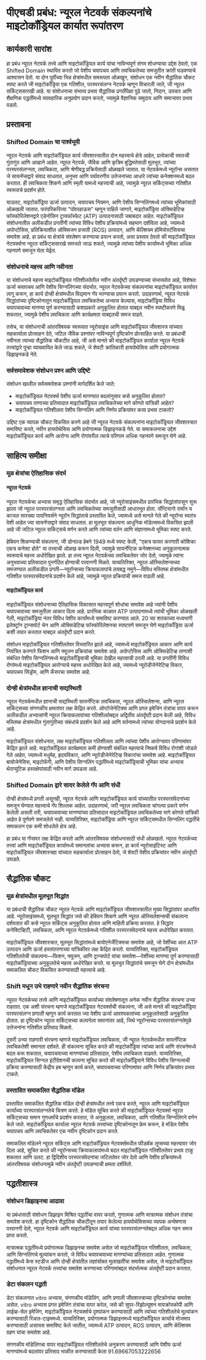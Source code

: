 # पीएचडी प्रबंध: न्यूरल नेटवर्क संकल्पनांचे माइटोकॉंड्रियल कार्यात रूपांतरण

## कार्यकारी सारांश

हा प्रबंध न्यूरल नेटवर्क तत्त्वे आणि माइटोकॉंड्रियल कार्य यांचा नाविन्यपूर्ण संगम शोधण्याचा उद्देश ठेवतो, एक Shifted Domain स्थापित करतो जो पेशीय चयापचय आणि लवचिकतेच्या समजुतीत क्रांती घडवण्याचे आश्वासन देतो. या दोन पूर्वीच्या भिन्न क्षेत्रांमधील समरूपता ओळखून, संशोधन एक नवीन सैद्धांतिक चौकट स्पष्ट करते जी माइटोकॉंड्रिया एक गतिशील, परस्परसंलग्न नेटवर्क म्हणून विचारली जाते, जी न्यूरल सर्किट्ससारखी आहे. या संशोधनाचा संभाव्य प्रभाव सैद्धांतिक प्रगतींपेक्षा पुढे जातो, निदान, उपचार आणि शैक्षणिक पद्धतींमध्ये व्यावहारिक अनुप्रयोग प्रदान करतो, ज्यामुळे वैज्ञानिक समुदाय आणि समाजावर प्रभाव पडतो.

## प्रस्तावना

### Shifted Domain चा पार्श्वभूमी

न्यूरल नेटवर्क आणि माइटोकॉंड्रियल कार्य जीवशास्त्रातील दोन महत्त्वाचे क्षेत्रे आहेत, प्रत्येकाची स्वतःची गुंतागुंत आणि आव्हाने आहेत. न्यूरल नेटवर्क, जैविक आणि कृत्रिम बुद्धिमतेसाठी मूलभूत, त्यांच्या परस्परसंलग्नता, लवचिकता, आणि श्रेणीबद्ध प्रक्रियेसाठी ओळखले जातात. या नेटवर्कमध्ये न्यूरॉन्स असतात जे सायनॅप्सद्वारे संवाद साधतात, अनुभव आणि पर्यावरणीय उत्तेजनांच्या आधारे त्यांच्या कनेक्शनमध्ये बदल करतात. ही लवचिकता शिकणे आणि स्मृती यामध्ये महत्त्वाची आहे, ज्यामुळे न्यूरल सर्किट्सच्या गतिशील स्वरूपाचे प्रदर्शन होते.

याउलट, माइटोकॉंड्रिया ऊर्जा उत्पादन, चयापचय नियमन, आणि पेशीय सिग्नलिंगमध्ये त्यांच्या भूमिकांसाठी ओळखली जातात. पारंपरिकरित्या "पॉवरहाऊस" म्हणून पाहिले जाणारे, माइटोकॉंड्रिया ऑक्सिडेटिव्ह फॉस्फोरिलेशनद्वारे एडेनोसिन ट्रायफॉस्फेट (ATP) उत्पादनासाठी जबाबदार आहेत. माइटोकॉंड्रियल संशोधनातील अलीकडील प्रगतींनी त्यांच्या विविध पेशीय प्रक्रियांमध्ये सहभाग दर्शविला आहे, ज्यामध्ये अपोप्टोसिस, प्रतिक्रियाशील ऑक्सिजन प्रजाती (ROS) उत्पादन, आणि कॅल्शियम होमियोस्टॅसिसचा समावेश आहे. हा प्रबंध या क्षेत्रांचे संश्लेषण करण्याचा प्रयत्न करतो, असा प्रस्ताव ठेवतो की माइटोकॉंड्रियल नेटवर्क्सना न्यूरल सर्किट्ससारखे समजले जाऊ शकते, ज्यामुळे त्यांच्या पेशीय कार्यामध्ये भूमिका अधिक गहनपणे समजून घेता येईल.

### संशोधनाचे महत्त्व आणि नवीनता

या संशोधनाचे महत्त्व माइटोकॉंड्रियल गतिशीलतेतील नवीन अंतर्दृष्टी उघडण्याच्या संभाव्यतेत आहे, विशेषतः ऊर्जा चयापचय आणि पेशीय सिग्नलिंगच्या संदर्भात. न्यूरल नेटवर्कच्या संकल्पनांचा माइटोकॉंड्रियल कार्यावर लागू करून, हा कार्य दोन्ही क्षेत्रांमधील विद्यमान गॅप भरण्याचा प्रयत्न करतो. उदाहरणार्थ, न्यूरल नेटवर्क सिद्धांतांच्या दृष्टिकोनातून माइटोकॉंड्रियल लवचिकतेचा अभ्यास केल्यास, माइटोकॉंड्रिया विविध चयापचयाच्या मागण्या पूर्ण करण्यासाठी कशाप्रकारे अनुकूलित होतात याबद्दल नवीन स्पष्टीकरणे मिळू शकतात, ज्यामुळे पेशीय लवचिकता आणि कार्यक्षमता याबद्दलची समज वाढते.

तसेच, या संशोधनाची आंतरविषयक स्वरूपता न्यूरोसाइंस आणि माइटोकॉंड्रियल जीवशास्त्र यांच्यात सहकार्याला प्रोत्साहन देते, जटिल जैविक प्रश्नांवर नाविन्यपूर्ण दृष्टिकोन प्रोत्साहित करते. या प्रबंधाची नवीनता त्याच्या सैद्धांतिक चौकटीत आहे, जी असे मानते की माइटोकॉंड्रियल कार्याला न्यूरल नेटवर्क तत्त्वांद्वारे पुन्हा व्याख्यायित केले जाऊ शकते, जे शेवटी क्रांतिकारी हायपोथेसिस आणि प्रयोगात्मक डिझाइनकडे नेते.

### सर्वसमावेशक संशोधन प्रश्न आणि उद्दिष्टे

संशोधन खालील सर्वसमावेशक प्रश्नांनी मार्गदर्शित केले जाते:
- माइटोकॉंड्रियल नेटवर्क्स पेशीय ऊर्जा मागण्यात बदलांनुसार कसे अनुकूलित होतात?
- चयापचय ताणाच्या प्रतिसादात माइटोकॉंड्रियल लवचिकतेच्या मागे कोणते यांत्रिकी आहेत?
- माइटोकॉंड्रियल गतिशीलता पेशीय सिग्नलिंग आणि निर्णय प्रक्रियांवर कसा प्रभाव टाकतो?

उद्दिष्ट एक व्यापक चौकट विकसित करणे आहे जी न्यूरल नेटवर्क संकल्पनांना माइटोकॉंड्रियल जीवशास्त्रात समाविष्ट करते, नवीन हायपोथेसिस आणि प्रयोगात्मक डिझाइनकडे नेते. या समाकलनाचा उद्देश माइटोकॉंड्रियल कार्य आणि आरोग्य आणि रोगांवरील त्याचे परिणाम अधिक गहनपणे समजून घेणे आहे.

## साहित्य समीक्षा

### मूळ क्षेत्रांचा ऐतिहासिक संदर्भ

#### न्यूरल नेटवर्क

न्यूरल नेटवर्कचा अभ्यास समृद्ध ऐतिहासिक संदर्भात आहे, जो न्यूरोसाइंसमधील प्रारंभिक सिद्धांतांपासून सुरू झाला जो न्यूरल परस्परसंलग्नता आणि लवचिकतेच्या समजुतीसाठी आधारभूत होता. सॅन्टियागो रामॉन य काजल सारख्या पायनियर्सने न्यूरॉन सिद्धांताचे प्रस्तावित केले, ज्यामध्ये असे मानले गेले की न्यूरॉन्स स्वतंत्र पेशी आहेत ज्या सायनॅप्सद्वारे संवाद साधतात. हा मूलभूत संकल्पना आधुनिक मॉडेल्समध्ये विकसित झाली आहे जी जटिल न्यूरल सर्किट्सचे वर्णन करते आणि त्यांच्या वर्तन आणि संज्ञानामध्ये भूमिका स्पष्ट करते.

हेबियन शिकण्याची संकल्पना, जी डोनाल्ड हेबने 1949 मध्ये स्पष्ट केली, "एकत्र फायर करणारी कोशिका एकत्र कनेक्ट होते" या तत्त्वाची ओळख करून दिली, ज्यामुळे सायनॅप्टिक कनेक्शनच्या अनुकूलनात्मक स्वरूपाचे महत्त्व अधोरेखित झाले. हा तत्त्व न्यूरल नेटवर्कच्या लवचिकतेवर जोर देतो, ज्यामुळे त्यांना अनुभवाच्या प्रतिसादात पुनर्गठित होण्याची परवानगी मिळते. याव्यतिरिक्त, न्यूरल ऑस्सिलेशन्सच्या समजण्यात अलीकडील प्रगती—न्यूरॉन्सच्या क्रियाकलापांचे लयबद्ध नमुने—विविध मस्तिष्क क्षेत्रांमधील गतिशील परस्परसंवेदनांचे प्रदर्शन केले आहे, ज्यामुळे न्यूरल प्रक्रियांची समज वाढली आहे.

#### माइटोकॉंड्रियल कार्य

माइटोकॉंड्रियल संशोधनाच्या ऐतिहासिक विकासात महत्त्वपूर्ण शोधांचा समावेश आहे ज्यांनी पेशीय चयापचयाच्या समजुतीला आकार दिला आहे. प्रारंभिक काळात ATP उत्पादनामध्ये त्यांची भूमिका ओळखली गेली, माइटोकॉंड्रिया नंतर विविध पेशीय कार्यांमध्ये समाविष्ट करण्यात आले. 20 व्या शतकाच्या मध्यभागी इलेक्ट्रॉन ट्रान्सपोर्ट चेन आणि ऑक्सिडेटिव्ह फॉस्फोरिलेशनचा स्पष्टपणे समजून घेणे माइटोकॉंड्रिया ऊर्जा कशी तयार करतात याबद्दल अंतर्दृष्टी प्रदान करते.

संशोधन माइटोकॉंड्रियल गतिशीलतेवर विस्तारित झाले आहे, ज्यामध्ये माइटोकॉंड्रियल आकार आणि कार्य नियंत्रित करणारे फिशन आणि फ्यूजन प्रक्रियांचा समावेश आहे. अपोप्टोसिस आणि ऑक्सिडेटिव्ह ताणाशी संबंधित पेशीय सिग्नलिंगमध्ये माइटोकॉंड्रियाची भूमिका देखील महत्त्वाची ठरली आहे. या प्रगतींनी विविध रोगांमध्ये माइटोकॉंड्रियल आरोग्याचे महत्त्व अधोरेखित केले आहे, ज्यामध्ये न्यूरोडीजेनेरेटिव्ह विकार, चयापचय सिंड्रोम, आणि कँसरचा समावेश आहे.

### दोन्ही क्षेत्रांमधील ज्ञानाची सद्यस्थिती

न्यूरल नेटवर्कमधील ज्ञानाची सद्यस्थिती सायनॅप्टिक लवचिकता, न्यूरल ऑस्सिलेशन्स, आणि न्यूरल सर्किट्सच्या संगणकीय क्षमतांवर लक्ष केंद्रित करते. ऑप्टोजेनेटिक्स आणि प्रगत इमेजिंग तंत्रांचा वापर करून अलीकडील अभ्यासांनी न्यूरल क्रियाकलापांच्या गतिशीलतेबद्दल अद्वितीय अंतर्दृष्टी प्रदान केली आहे, विविध मस्तिष्क क्षेत्रांमधील गुंतागुंतीच्या संबंधांचे प्रदर्शन केले आहे आणि वर्तनामध्ये त्यांच्या योगदानाचे प्रदर्शन केले आहे.

माइटोकॉंड्रियल संशोधनात, लक्ष माइटोकॉंड्रियल गतिशीलता आणि त्यांच्या पेशीय आरोग्यावर परिणामांवर केंद्रित झाले आहे. माइटोकॉंड्रियल कार्यक्षमता कमी होण्याशी संबंधित महत्त्वाचे निष्कर्ष विविध रोगांशी जोडले गेले आहेत, ज्यामध्ये मधुमेह, हृदयविकार, आणि न्यूरोडीजेनेरेटिव्ह विकारांचा समावेश आहे. माइटोकॉंड्रियल बायोजेनेसिस, माइटोफॅगी, आणि पेशीय सिग्नलिंग पद्धतींमध्ये माइटोकॉंड्रियाची भूमिका यांचा अभ्यास थेराप्युटिक हस्तक्षेपांसाठी नवीन मार्ग उघडला आहे.

### Shifted Domain द्वारे सादर केलेले गॅप आणि संधी

दोन्ही क्षेत्रांमध्ये प्रगती असूनही, न्यूरल नेटवर्क आणि माइटोकॉंड्रियल कार्य यांच्यातील परस्परसंवेदनांच्या समजून घेण्यात महत्त्वाचे गॅप शिल्लक आहेत. उदाहरणार्थ, जरी न्यूरल लवचिकता चांगल्या प्रकारे वर्णन केलेली असली तरी, चयापचयाच्या मागण्यांच्या प्रतिसादात माइटोकॉंड्रियल लवचिकतेच्या मागे कोणते यांत्रिकी आहेत हे पूर्णपणे समजलेले नाही. याव्यतिरिक्त, माइटोकॉंड्रिया आणि न्यूरल सर्किट्समधील सिग्नलिंग पद्धतींचे समाकलन एक कमी शोधलेले क्षेत्र आहे.

हा प्रबंध या गॅप्सवर लक्ष केंद्रित करतो आणि आंतरविषयक संशोधनासाठी संधी ओळखतो. न्यूरल नेटवर्कच्या तत्त्वां आणि माइटोकॉंड्रियल कार्यामध्ये समानतांचा अभ्यास करून, हा कार्य न्यूरोसाइंटिस्ट आणि माइटोकॉंड्रियल जीवशास्त्रज्ञ यांच्यात सहकार्याला प्रोत्साहन देतो, जे शेवटी पेशीय प्रक्रियांवर नवीन अंतर्दृष्टी उघडते.

## सैद्धांतिक चौकट

### मूळ क्षेत्रांमधील मूलभूत सिद्धांत

या प्रबंधाची सैद्धांतिक चौकट न्यूरल नेटवर्क आणि माइटोकॉंड्रियल जीवशास्त्रातील मुख्य सिद्धांतांवर आधारित आहे. न्यूरोसाइंसमध्ये, मूलभूत सिद्धांत जसे की हेबियन शिकणे आणि न्यूरल ऑस्सिलेशन्सची संकल्पना दर्शवतात की कसे न्यूरल सर्किट्स अनुकूलित होतात आणि माहिती प्रक्रिया करतात. हे सिद्धांत कनेक्टिव्हिटी, लवचिकता, आणि न्यूरल नेटवर्कमध्ये गतिशील परस्परसंवेदनांचे महत्त्व अधोरेखित करतात.

माइटोकॉंड्रियल जीवशास्त्रात, मूलभूत सिद्धांतांमध्ये बायोएनेर्जेटिक्सचा समावेश आहे, जो पेशींच्या आत ATP उत्पादन आणि ऊर्जा हस्तांतरणाच्या यांत्रिकीवर लक्ष केंद्रित करतो. याव्यतिरिक्त, माइटोकॉंड्रियल गतिशीलतेची संकल्पना—फिशन, फ्यूजन, आणि ट्रान्सपोर्ट यांचा समावेश—पेशींच्या मागण्या पूर्ण करण्यासाठी माइटोकॉंड्रियाच्या अनुकूलतेचे महत्त्व अधोरेखित करते. या मूलभूत सिद्धांतांचे समजून घेणे दोन क्षेत्रांमधील समाकलित चौकट विकसित करण्यासाठी महत्त्वाचे आहे.

### Shift मधून उभे राहणारे नवीन सैद्धांतिक संरचना

न्यूरल नेटवर्कच्या तत्त्वे आणि माइटोकॉंड्रियल कार्याच्या संश्लेषणातून अनेक नवीन सैद्धांतिक संरचना उभ्या राहतात. एक अशी संरचना म्हणजे माइटोकॉंड्रियल नेटवर्क्सची संकल्पना, जी असे मानते की माइटोकॉंड्रिया परस्परसंलग्न प्रणाली म्हणून कार्य करतात ज्या पेशीय ऊर्जा आवश्यकतांच्या अनुकूलतेसाठी अनुकूलित होतात. हा दृष्टिकोन न्यूरल सर्किट्सच्या कल्पनेला समानांतर आहे, जिथे न्यूरॉन्सच्या परस्परसंलग्नतेमुळे उत्तेजनांना गतिशील प्रतिसाद मिळतो.

दूसरी उभ्या राहणारी संरचना म्हणजे माइटोकॉंड्रियल लवचिकता, जी न्यूरल नेटवर्कमधील सायनॅप्टिक लवचिकतेशी समानता दर्शवते. ही संकल्पना सूचित करते की माइटोकॉंड्रिया त्यांच्या कार्य आणि संरचनेमध्ये बदल करू शकतात, चयापचयाच्या मागण्यांच्या प्रतिसादात, पेशीय लवचिकता वाढवते. याव्यतिरिक्त, माइटोकॉंड्रियल सिग्नल इंटीग्रेशनची कल्पना सूचित करते की माइटोकॉंड्रियाने विविध पेशीय सिग्नल्सची प्रक्रिया करण्यासाठी केंद्रीय हब म्हणून कार्य करते, चयापचयाच्या परिणामांवर आणि निर्णय प्रक्रियांवर प्रभाव टाकते.

### प्रस्तावित समाकलित सैद्धांतिक मॉडेल

प्रस्तावित समाकलित सैद्धांतिक मॉडेल दोन्ही क्षेत्रांमधील तत्त्वे एकत्र करते, न्यूरल आणि माइटोकॉंड्रियल कार्यांच्या परस्परसंलग्नतेचे चित्रण करते. हे मॉडेल सूचित करते की माइटोकॉंड्रियल नेटवर्क्स न्यूरल सर्किट्सच्या समान गुणधर्मांचे प्रदर्शन करतात, जे अनुकूलता, लवचिकता, आणि गतिशील सिग्नलिंगने वर्णन केले जाते. माइटोकॉंड्रियल कार्याला न्यूरल नेटवर्क तत्त्वांच्या दृष्टिकोनातून फ्रेम करून, हे मॉडेल पेशीय चयापचय आणि लवचिकतेवर एक नवीन दृष्टिकोन प्रदान करते.

समाकलित मॉडेलने न्यूरल सर्किट्स आणि माइटोकॉंड्रियल नेटवर्क्समधील फीडबॅक लूप्सच्या महत्त्वावर जोर दिला आहे, सूचित करते की न्यूरॉन्सच्या क्रियाकलापांमध्ये बदल माइटोकॉंड्रियल गतिशीलतेवर प्रभाव टाकू शकतात आणि उलट. हा द्विदिशीय परस्परसंवेदनांचा जटिलतेवर जोर देतो आणि पेशीय प्रक्रियांमध्ये आंतरविषयक संशोधनामुळे नवीन अंतर्दृष्टी उघडण्याची क्षमता दर्शवितो.

## पद्धतीशास्त्र

### संशोधन डिझाइनचा आढावा

या प्रबंधासाठी संशोधन डिझाइन मिश्रित पद्धतींचा वापर करतो, गुणात्मक आणि मात्रात्मक संशोधन तंत्रांचा समावेश करतो. हा दृष्टिकोन सैद्धांतिक चौकटीतून तयार केलेल्या हायपोथेसिसच्या व्यापक अन्वेषणास परवानगी देतो, न्यूरल नेटवर्क आणि माइटोकॉंड्रियल कार्य यांच्या परस्परसंलग्नतेबद्दल अधिक गहन समज प्राप्त करतो.

मात्रात्मक पद्धतींमध्ये प्रयोगात्मक डिझाइनचा समावेश असेल जो माइटोकॉंड्रियल गतिशीलता, लवचिकता, आणि सिग्नलिंगचे मूल्यांकन करतो, जे विविध चयापचयाच्या मागण्यांच्या प्रतिसादात आहेत. गुणात्मक पद्धतींमध्ये केस स्टडीज आणि दोन्ही क्षेत्रांतील तज्ञांसोबत मुलाखतींचा समावेश असेल, जे माइटोकॉंड्रियल संशोधनात न्यूरल नेटवर्क तत्त्वांचा समावेश करण्याच्या परिणामांबद्दल संदर्भात्मक अंतर्दृष्टी प्रदान करतात.

### डेटा संकलन पद्धती

डेटा संकलनात vitro अभ्यास, संगणकीय मॉडेलिंग, आणि प्रणाली जीवशास्त्राच्या दृष्टिकोनांचा समावेश असेल. vitro अभ्यास प्रगत इमेजिंग तंत्रांचा वापर करेल, जसे की सुपर-रिझोल्यूशन मायक्रोस्कोपी आणि लाईव्ह-सेल इमेजिंग, माइटोकॉंड्रियल नेटवर्क्सचे दृश्यांकन करण्यासाठी आणि त्यांच्या गतिशीलतेचे मूल्यांकन करण्यासाठी रिअल-टाइममध्ये. याव्यतिरिक्त, प्रयोगात्मक डिझाइनमध्ये माइटोकॉंड्रियल कार्याचे मोजमाप करण्यासाठी असायस समाविष्ट केले जातील, ज्यामध्ये ATP उत्पादन, ROS उत्पादन, आणि कॅल्शियम ग्रहण यांचा समावेश आहे.

संगणकीय मॉडेलिंगचा वापर माइटोकॉंड्रियल गतिशीलतेचे अनुकरण करण्यासाठी आणि पेशीय ऊर्जा मागण्यांमध्ये बदलांवर प्रतिसाद भाकीत करण्यासाठी केला 91.69667053222656